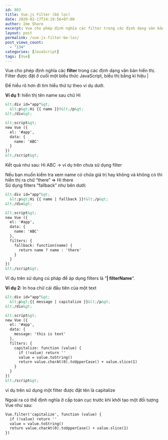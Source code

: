 ```yaml
---
id: 803
title: Vue.js Filter (bộ lọc)
date: 2020-02-17T14:19:56+07:00
author: Ime Share
excerpt: Vue cho phép định nghĩa các filter trong các định dạng văn bản thường gặp
layout: post
permalink: /vue-js-filter-bo-loc/
post_views_count:
  - "134"
categories: [JavaScript]
tags: [Vue]
---
```

Vue cho phép định nghĩa các **filter** trong các định dạng văn bản hiển thị.  
Filter được đặt ở cuối một biểu thức JavaScript, biểu thị bằng kí hiệu |

Để hiểu rõ hơn đi tìm hiểu thứ tự theo ví dụ dưới.

**Ví dụ 1:** hiển thị tên name sau chữ Hi 

```html
&lt;div id="app"&gt;
  &lt;p&gt;Hi {{ name }}!&lt;/p&gt;
&lt;/div&gt;

&lt;script&gt;
new Vue ({
  el: '#app',
  data: {
    name: 'ABC'
  }
})
&lt;/script&gt;
```

Kết quả như sau: Hi ABC -> ví dụ trên chưa sử dụng filter

Nếu bạn muốn kiểm tra xem name có chứa giá trị hay không và không có thì hiển thị ra chữ &#8220;there&#8221; => Hi there  
Sử dụng filters &#8220;fallback&#8221; như bên dưới:

```html
&lt;div id="app"&gt;
  &lt;p&gt;Hi {{ name | fallback }}!&lt;/p&gt;
&lt;/div&gt;

&lt;script&gt;
new Vue ({
  el: '#app',
  data: {
    name: 'ABC'
  },
  filters: {
    fallback: function(name) {
      return name ? name : 'there'
    }
  }
})
&lt;/script&gt;
```

Ví dụ trên sử dụng cú pháp để áp dụng filters là &#8220;**| filterName**&#8220;.

**Ví dụ 2:** In hoa chữ cái đầu tiên của một text

```html
&lt;div id="app"&gt;
  &lt;p&gt;{{ message | capitalize }}&lt;/p&gt;
&lt;/div&gt;

&lt;script&gt;
new Vue ({
  el: '#app',
  data: {
    message: 'this is text'
  },
  filters: {
    capitalize: function (value) {
      if (!value) return ''
      value = value.toString()
      return value.charAt(0).toUpperCase() + value.slice(1)
    }
  }
})
&lt;/script&gt;
```

ví dụ trên sử dụng một filter được đặt tên là capitalize

Ngoài ra có thể định nghĩa ở cấp toàn cục trước khi khởi tạo một đối tượng Vue như sau:

```html
Vue.filter('capitalize', function (value) {
  if (!value) return ''
  value = value.toString()
  return value.charAt(0).toUpperCase() + value.slice(1)
})
```